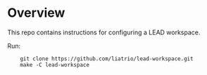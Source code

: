# Overview
This repo contains instructions for configuring a LEAD workspace.

Run:

```
    git clone https://github.com/liatrio/lead-workspace.git
    make -C lead-workspace
```
